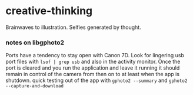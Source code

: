 # creative-thinking
Brainwaves to illustration. Selfies generated by thought.

### notes on libgphoto2
Ports have a tendency to stay open with Canon 7D. Look for lingering usb port files with `lsof | grep usb` and also in the activity monitor.
Once the port is cleared and you run the application and leave it running it should remain in control of the camera from then on to at least when the app is shutdown.
quick testing out of the app with `gphoto2 --summary` and `gphoto2 --capture-and-download`
